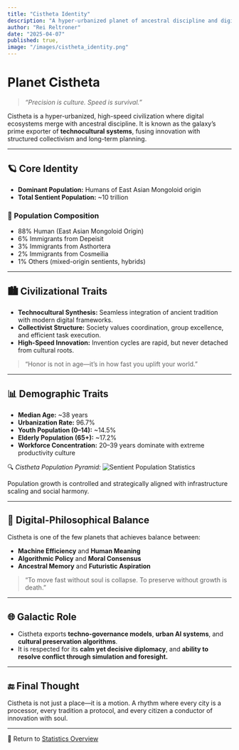 ```yaml
---
title: "Cistheta Identity"
description: "A hyper-urbanized planet of ancestral discipline and digital precision. Cistheta leads the galaxy in technocultural synthesis, merging tradition with high-speed innovation."
author: "Rei Reltroner" 
date: "2025-04-07"
published: true,
image: "/images/cistheta_identity.png"
---
```

# Planet Cistheta

> *“Precision is culture. Speed is survival.”*

Cistheta is a hyper-urbanized, high-speed civilization where digital ecosystems merge with ancestral discipline. It is known as the galaxy’s prime exporter of **technocultural systems**, fusing innovation with structured collectivism and long-term planning.

---

## 🪐 Core Identity
- **Dominant Population:** Humans of East Asian Mongoloid origin  
- **Total Sentient Population:** ~10 trillion  

### 🧬 Population Composition
- 88% Human (East Asian Mongoloid Origin)  
- 6% Immigrants from Depeisit  
- 3% Immigrants from Asthortera  
- 2% Immigrants from Cosmeilia  
- 1% Others (mixed-origin sentients, hybrids)  

---

## 🏙️ Civilizational Traits
- **Technocultural Synthesis:** Seamless integration of ancient tradition with modern digital frameworks.
- **Collectivist Structure:** Society values coordination, group excellence, and efficient task execution.
- **High-Speed Innovation:** Invention cycles are rapid, but never detached from cultural roots.

> “Honor is not in age—it’s in how fast you uplift your world.”

---

## 📊 Demographic Traits
- **Median Age:** ~38 years  
- **Urbanization Rate:** 96.7%  
- **Youth Population (0–14):** ~14.5%  
- **Elderly Population (65+):** ~17.2%  
- **Workforce Concentration:** 20–39 years dominate with extreme productivity culture

🔍 *Cistheta Population Pyramid:* ![Sentient Population Statistics](/images/cistheta-pyramid.png)

Population growth is controlled and strategically aligned with infrastructure scaling and social harmony.

---

## 🧠 Digital-Philosophical Balance
Cistheta is one of the few planets that achieves balance between:
- **Machine Efficiency** and **Human Meaning**
- **Algorithmic Policy** and **Moral Consensus**
- **Ancestral Memory** and **Futuristic Aspiration**

> “To move fast without soul is collapse. To preserve without growth is death.”

---

## 🌐 Galactic Role
- Cistheta exports **techno-governance models**, **urban AI systems**, and **cultural preservation algorithms**.
- It is respected for its **calm yet decisive diplomacy**, and **ability to resolve conflict through simulation and foresight.**

---

## 🔚 Final Thought
Cistheta is not just a place—it is a motion.
A rhythm where every city is a processor,
every tradition a protocol,
and every citizen a conductor of innovation with soul.

---

📍 Return to [Statistics Overview](https://www.reltroner.com/statistics)

